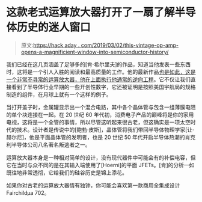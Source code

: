 # 这款老式运算放大器打开了一扇了解半导体历史的迷人窗口

> 原文:[https://hack aday . com/2019/03/02/this-vintage-op-amp-opens-a-magnificient-window-into-semiconductor-history/](https://hackaday.com/2019/03/02/this-vintage-op-amp-opens-a-fascinating-window-into-semiconductor-history/)

我们已经在这几页涵盖了足够多的[肯·希尔里夫]的作品，知道当他发表一些东西时，这将是一个引人入胜的阅读和最高质量的工作。他的最新作品[也是如此，这是一个非常不寻常的运算放大器，他在上面执行他通常的逆向工程](http://www.righto.com/2019/02/op-amp-on-moon-reverse-engineering.html)。它不仅让我们直接看到了半导体行业早期的一些开创性数字，它还被证明是按照美国宇航局的规格制造的组件，在月球上就有一个这样的例子。

当打开盖子时，金属罐显示出一个混合电路，其中各个晶体管与包含一组薄膜电阻的单个块连接在一起。在 20 世纪 60 年代初，消费电子产品的巅峰将是你的家用电视，这将是一个全管的事情，所以尽管这听起来很古老，但这确实是一项太空时代的技术。设计者是传说中的[鲍勃·皮斯]，晶体管将我们带回半导体物理学家[让·赫尔尼]，他是平面晶体管的发明者，也是 20 世纪 50 年代开启半导体热潮的肖克利半导体公司八名著名叛逃者之一。

运算放大器本身是一种相对简单的设计，没有现代器件中可能会有的补偿电容，但它在当时与众不同的是在其输入端使用了[Hoerni]的平面 JFETs。[肯]的分析一如既往地非常透彻，它给我们的硅谷历史是锦上添花。

如果你对古老的运算放大器情有独钟，你可能会喜欢第一款商用全集成设计 Fairchildμa 702。